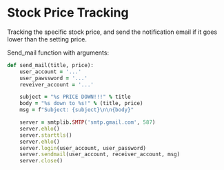 # Stock Price Tracking
Tracking the specific stock price, and send the notification email if it goes lower than the setting price.

Send_mail function with arguments:

```ruby
def send_mail(title, price):
    user_account = '...'
    user_pawssword = '...'
    reveiver_account = '...'

    subject = "%s PRICE DOWN!!!" % title
    body = "%s down to %s!" % (title, price)
    msg = f"Subject: {subject}\n\n{body}"

    server = smtplib.SMTP('smtp.gmail.com', 587)
    server.ehlo()
    server.starttls()
    server.ehlo()
    server.login(user_account, user_password)
    server.sendmail(user_account, receiver_account, msg)
    server.close()
```
